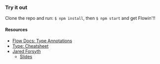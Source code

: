 
### Try it out

Clone the repo and run: `$ npm install`, then `$ npm start` and get Flowin'!!

#### Resources
- [Flow Docs: Type Annotations](https://flow.org/en/docs/types/)
- [Type: Cheatsheet](http://www.saltycrane.com/blog/2016/06/flow-type-cheat-sheet/)
- [Jared Forsyth](https://github.com/jaredly/type-systems-js-dev/blob/master/index.md)
	- [Slides](http://jaredforsyth.com/type-systems-js-dev/#/)

